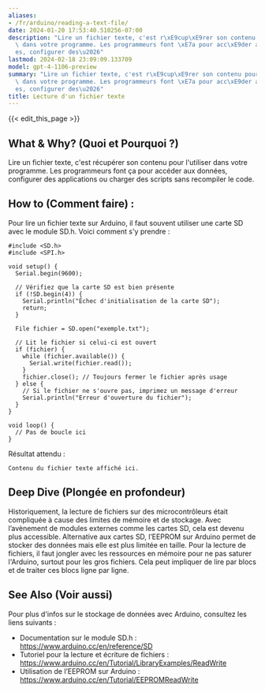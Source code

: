 ```yaml
---
aliases:
- /fr/arduino/reading-a-text-file/
date: 2024-01-20 17:53:40.510256-07:00
description: "Lire un fichier texte, c'est r\xE9cup\xE9rer son contenu pour l'utiliser\
  \ dans votre programme. Les programmeurs font \xE7a pour acc\xE9der aux donn\xE9\
  es, configurer des\u2026"
lastmod: 2024-02-18 23:09:09.133709
model: gpt-4-1106-preview
summary: "Lire un fichier texte, c'est r\xE9cup\xE9rer son contenu pour l'utiliser\
  \ dans votre programme. Les programmeurs font \xE7a pour acc\xE9der aux donn\xE9\
  es, configurer des\u2026"
title: Lecture d'un fichier texte
---
```


{{< edit_this_page >}}

## What & Why? (Quoi et Pourquoi ?)

Lire un fichier texte, c'est récupérer son contenu pour l'utiliser dans votre programme. Les programmeurs font ça pour accéder aux données, configurer des applications ou charger des scripts sans recompiler le code.

## How to (Comment faire) :

Pour lire un fichier texte sur Arduino, il faut souvent utiliser une carte SD avec le module SD.h. Voici comment s'y prendre :

```Arduino
#include <SD.h>
#include <SPI.h>

void setup() {
  Serial.begin(9600);

  // Vérifiez que la carte SD est bien présente
  if (!SD.begin(4)) {
    Serial.println("Échec d'initialisation de la carte SD");
    return;
  }

  File fichier = SD.open("exemple.txt");
  
  // Lit le fichier si celui-ci est ouvert
  if (fichier) {
    while (fichier.available()) {
      Serial.write(fichier.read());
    }
    fichier.close(); // Toujours fermer le fichier après usage
  } else {
    // Si le fichier ne s'ouvre pas, imprimez un message d'erreur
    Serial.println("Erreur d'ouverture du fichier");
  }
}

void loop() {
  // Pas de boucle ici
}
```
Résultat attendu :

```
Contenu du fichier texte affiché ici.
```

## Deep Dive (Plongée en profondeur)

Historiquement, la lecture de fichiers sur des microcontrôleurs était compliquée à cause des limites de mémoire et de stockage. Avec l’avènement de modules externes comme les cartes SD, cela est devenu plus accessible. Alternative aux cartes SD, l’EEPROM sur Arduino permet de stocker des données mais elle est plus limitée en taille. Pour la lecture de fichiers, il faut jongler avec les ressources en mémoire pour ne pas saturer l'Arduino, surtout pour les gros fichiers. Cela peut impliquer de lire par blocs et de traiter ces blocs ligne par ligne.

## See Also (Voir aussi)

Pour plus d'infos sur le stockage de données avec Arduino, consultez les liens suivants :
- Documentation sur le module SD.h : https://www.arduino.cc/en/reference/SD
- Tutoriel pour la lecture et écriture de fichiers : https://www.arduino.cc/en/Tutorial/LibraryExamples/ReadWrite
- Utilisation de l’EEPROM sur Arduino : https://www.arduino.cc/en/Tutorial/EEPROMReadWrite
